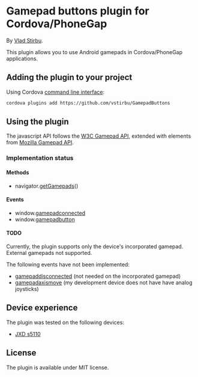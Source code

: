 # Gamepad buttons plugin for Cordova/PhoneGap

By [Vlad Stirbu](https://github.com/vstirbu).

This plugin allows you to use Android gamepads in Cordova/PhoneGap applications.

## Adding the plugin to your project

Using Cordova [command line interface](http://cordova.apache.org/docs/en/edge/guide_cli_index.md.html#The%20Command-Line%20Interface):

```bash
cordova plugins add https://github.com/vstirbu/GamepadButtons
```
	
## Using the plugin

The javascript API follows the [W3C Gamepad API](https://dvcs.w3.org/hg/gamepad/raw-file/default/gamepad.html), extended with elements from [Mozilla Gamepad API](https://developer.mozilla.org/en-US/docs/API/Gamepad/Using_Gamepad_API).

### Implementation status

#### Methods

* navigator.[getGamepads](https://dvcs.w3.org/hg/gamepad/raw-file/default/gamepad.html#idl-def-Navigator)()

#### Events

* window.[gamepadconnected](https://dvcs.w3.org/hg/gamepad/raw-file/default/gamepad.html#the-gamepadconnected-event)
* window.[gamepadbutton](https://developer.mozilla.org/en-US/docs/Web/Guide/API/Gamepad?redirectlocale=en-US&redirectslug=API%2FGamepad%2FUsing_Gamepad_API#nslDOMGamepadButtonEvent)

#### TODO

Currently, the plugin supports only the device's incorporated gamepad. External gamepads not supported.

The following events have not been implemented:

* [gamepaddisconnected](https://dvcs.w3.org/hg/gamepad/raw-file/default/gamepad.html#the-gamepaddisconnected-event) (not needed on the incorporated gamepad)
* [gamepadaxismove](https://developer.mozilla.org/en-US/docs/Web/Guide/API/Gamepad?redirectlocale=en-US&redirectslug=API%2FGamepad%2FUsing_Gamepad_API#nslDOMGamepadAxisMoveEvent) (my development device does not have have analog joysticks)

## Device experience

The plugin was tested on the following devices:

* [JXD s5110](http://www.jxd.hk/products.asp?id=611&selectclassid=009006)

## License

The plugin is available under MIT license.

